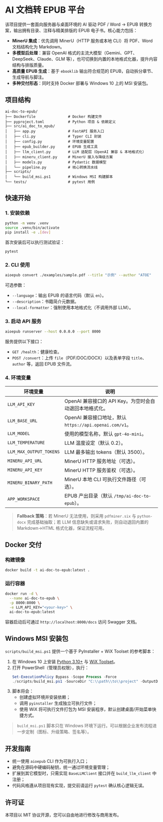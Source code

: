 # AI 文档转 EPUB 平台

该项目提供一套面向服务器与桌面环境的 AI 驱动 PDF / Word → EPUB 转换方案，输出拥有目录、注释与精美排版的 EPUB 电子书。核心能力包括：

- **MinerU 集成**：优先调用 MinerU（HTTP 服务或本地 CLI）将 PDF、Word 文档结构化为 Markdown。
- **多模型后处理**：兼容 OpenAI 格式的主流大模型（Gemini、GPT、DeepSeek、Claude、GLM 等），也可切换到内置的本地格式化器，提升内容结构与排版质量。
- **高质量 EPUB 生成**：基于 `ebooklib` 输出符合规范的 EPUB，自动拆分章节、生成导航与脚注。
- **多种交付形态**：同时支持 Docker 部署与 Windows 10 上的 MSI 安装包。

## 项目结构

```
ai-doc-to-epub/
├── Dockerfile               # Docker 构建文件
├── pyproject.toml           # Python 项目 & 依赖定义
├── src/ai_doc_to_epub/
│   ├── app.py               # FastAPI 服务入口
│   ├── cli.py               # Typer CLI 封装
│   ├── config.py            # 环境变量配置
│   ├── epub_builder.py      # EPUB 生成工具
│   ├── llm_client.py        # LLM 适配层（OpenAI 兼容 & 本地格式化）
│   ├── mineru_client.py     # MinerU 接入与降级方案
│   ├── models.py            # Pydantic 数据模型
│   └── pipeline.py          # 核心转换流水线
├── scripts/
│   └── build_msi.ps1        # Windows MSI 构建脚本
└── tests/                   # pytest 用例
```

## 快速开始

### 1. 安装依赖

```bash
python -m venv .venv
source .venv/bin/activate
pip install -e .[dev]
```

首次安装后可以执行测试验证：

```bash
pytest
```

### 2. CLI 使用

```bash
aioepub convert ./examples/sample.pdf --title "示例" --author "ATOE"
```

可选参数：

- `--language`：输出 EPUB 的语言代码（默认 `en`）。
- `--description`：书籍简介元数据。
- `--local-formatter`：强制使用本地格式化（不调用外部 LLM）。

### 3. 启动 API 服务

```bash
aioepub runserver --host 0.0.0.0 --port 8000
```

服务提供以下接口：

- `GET /health`：健康检查。
- `POST /convert`：上传 `file`（PDF/DOC/DOCX）以及表单字段 `title`、`author` 等，返回 EPUB 文件流。

### 4. 环境变量

| 环境变量 | 说明 |
| --- | --- |
| `LLM_API_KEY` | OpenAI 兼容接口的 API Key。为空时会自动退回本地格式化。 |
| `LLM_BASE_URL` | OpenAI 兼容接口地址，默认 `https://api.openai.com/v1`。 |
| `LLM_MODEL` | 使用的模型名称，默认 `gpt-4o-mini`。 |
| `LLM_TEMPERATURE` | LLM 温度设定（默认 0.2）。 |
| `LLM_MAX_OUTPUT_TOKENS` | LLM 最多输出 tokens（默认 3500）。 |
| `MINERU_API_URL` | MinerU HTTP 服务地址（可选）。 |
| `MINERU_API_KEY` | MinerU HTTP 服务鉴权（可选）。 |
| `MINERU_BINARY_PATH` | MinerU 本地 CLI 可执行文件路径（可选）。 |
| `APP_WORKSPACE` | EPUB 产出目录（默认 `/tmp/ai-doc-to-epub`）。 |

> **Fallback 策略**：若 MinerU 无法使用，则采用 `pdfminer.six` 与 `python-docx` 完成基础抽取；若 LLM 信息缺失或请求失败，则自动退回内置的 Markdown→HTML 格式化器，保证流程可用。

## Docker 交付

### 构建镜像

```bash
docker build -t ai-doc-to-epub:latest .
```

### 运行容器

```bash
docker run -d \
  --name ai-doc-to-epub \
  -p 8000:8000 \
  -e LLM_API_KEY="<your-key>" \
  ai-doc-to-epub:latest
```

容器启动后可通过 `http://localhost:8000/docs` 访问 Swagger 文档。

## Windows MSI 安装包

`scripts/build_msi.ps1` 提供一个基于 PyInstaller + WiX Toolset 的参考脚本：

1. 在 Windows 10 上安装 [Python 3.10+](https://www.python.org/downloads/) 与 [WiX Toolset](https://wixtoolset.org/)。
2. 打开 PowerShell（管理员权限），执行：
   ```powershell
   Set-ExecutionPolicy Bypass -Scope Process -Force
   ./scripts/build_msi.ps1 -SourceDir "C:\\path\\to\\project" -OutputDir "C:\\path\\to\\output"
   ```
3. 脚本将会：
   - 创建虚拟环境并安装依赖；
   - 调用 `pyinstaller` 生成独立可执行文件；
   - 使用 WiX 将可执行文件打包为 MSI 安装程序，默认创建桌面/开始菜单快捷方式。

> `build_msi.ps1` 脚本只在 Windows 环境下运行。可以根据企业发布流程进一步定制（图标、升级策略、签名等）。

## 开发指南

- 统一使用 `aioepub` CLI 作为可执行入口；
- 避免在源码中硬编码秘钥，统一通过环境变量管理；
- 扩展到其它模型时，只需实现 `BaseLLMClient` 接口并在 `build_llm_client` 中注册；
- 代码风格遵从项目现有实现，提交前请运行 `pytest` 确认核心逻辑无误。

## 许可证

本项目以 MIT 协议开源，您可以自由地进行修改与商用发布。

